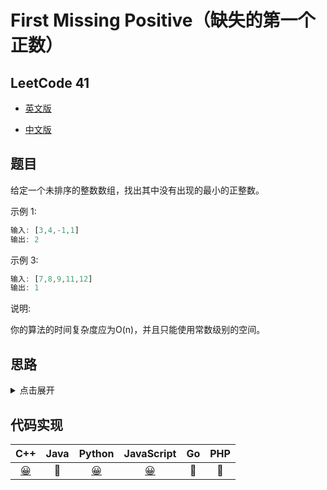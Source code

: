 # First Missing Positive（缺失的第一个正数）

## LeetCode 41

- [英文版](https://leetcode.com/problems/first-missing-positive/)

- [中文版](https://leetcode-cn.com/problems/first-missing-positive/)

## 题目

给定一个未排序的整数数组，找出其中没有出现的最小的正整数。

示例 1:

```js
输入: [3,4,-1,1]
输出: 2
```

示例 3:

```js
输入: [7,8,9,11,12]
输出: 1
```

说明:

你的算法的时间复杂度应为O(n)，并且只能使用常数级别的空间。

## 思路

<details>
<summary>点击展开</summary>
这道题如果对空间复杂度没有限制，遍历一次数组，将元素作为 key 存入字典；再遍历一次字典，查找从 [1, n) 中缺失的最小 key 即可。

然而，题目说只能使用常数空间，说明只能在原地倒腾数组，数组的特性是下标有序，而题目中查找缺失的最小正整数，肯定要按照 [1, n) 的顺序排除查找，它们之间恰好存在差为 1 的关系。

因此，我们可以遍历一次数组，如果当前元素的值没有超过数组大小，就交换到 [元素值 - 1] 的下标，交换完成后，再次遍历新数组，[下标 + 1] 应该等于当前的元素值，否者就是缺失的最小正整数。

交换后的数组：a[0] = 1, a[1] = 2, a[2] = 3…

大致思路已经有了，看上去也并不难，但这是一道 Hard 的题目，还是有坑的。以 [3, 4, -1, 1] 为例，交换到下标 1 后，变为 [-1, 1, 3, 4]，此次交换虽然元素 3 交换到了目标位置，然而 1 并没有，元素 1 应该在下标 0 处的，否者第二次遍历检测不到元素 1。

因此在交换成功后，不能立即交换下一个元素，而是要再次交换当前元素，直到当前元素不满足交换条件为止。
</details>

## 代码实现

| C++ | Java | Python | JavaScript | Go | PHP |
| :--: | :--: | :--: | :--: | :--: | :--: |
| [😀](FirstMissingPositive.cpp) | 🤔 | [😀](FirstMissingPositive.py) | [😀](./index) | 🤔 | 🤔 |
